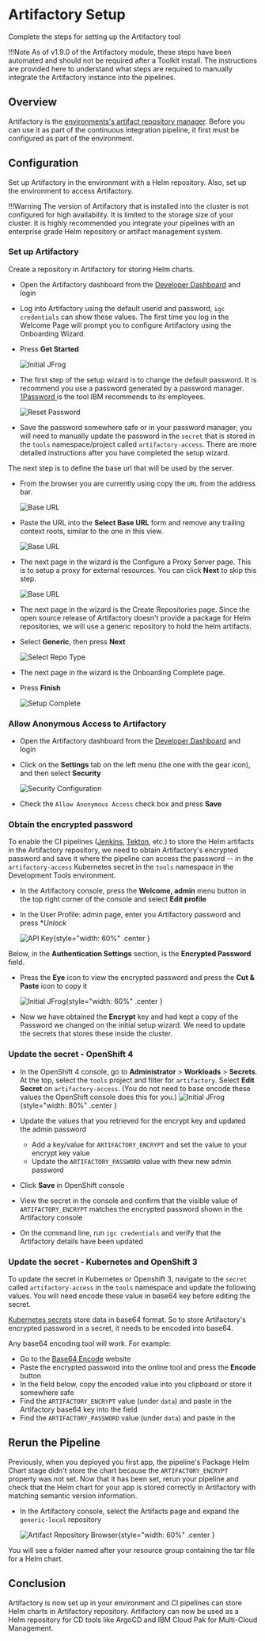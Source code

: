 # Artifactory Setup

<!--- cSpell:ignore environments's jfrog userid resetpassword selectrepotype createcomplete securitysettings Artifactory's jfrogapikey viewapikey settingskeys  -->

Complete the steps for setting up the Artifactory tool

!!!Note
    As of v1.9.0 of the Artifactory module, these steps have been automated and should not be required after a Toolkit install. The instructions are provided here to understand what steps are required to manually integrate the Artifactory instance into the pipelines.

## Overview

Artifactory is the [environments's artifact repository manager](../../reference/tools/artifactory.md).
Before you can use it as part of the continuous integration pipeline, it first must be configured as part of the environment.

## Configuration

Set up Artifactory in the environment with a Helm repository. Also, set up the environment to access Artifactory.

!!!Warning
    The version of Artifactory that is installed into the cluster is not configured for high availability. It is limited to the storage size of your cluster. It is highly recommended you integrate your pipelines with an enterprise grade Helm repository or artifact management system.

### Set up Artifactory

Create a repository in Artifactory for storing Helm charts.

- Open the Artifactory dashboard from the [Developer Dashboard](../../reference/dashboard.md) and login

- Log into Artifactory using the default userid and password, `igc credentials` can show these values. The first time
you log in the Welcome Page will prompt you to configure Artifactory using the Onboarding Wizard.

- Press **Get Started**

  ![Initial JFrog](./images/1-jfrog.png)

- The first step of the setup wizard is to change the default password. It is
 recommend you use a password generated by a password manager. [1Password
 ](https://1password.com) is the tool IBM recommends to its employees.

  ![Reset Password](./images/2-resetpassword.png)

- Save the password somewhere safe or in your password manager; you will need to
  manually update the password in the  `secret` that is stored in the `tools` namespace/project
  called `artifactory-access`. There are more detailed instructions after you
  have completed the setup wizard.

The next step is to define the base url that will be used by the server.

- From the browser you are currently using copy the `URL` from the address bar.

  ![Base URL](./images/3-baseurl.png)

- Paste the URL into the **Select Base URL** form and remove any trailing
 context roots, similar to the one in this view.

  ![Base URL](./images/3-baseurl-complete.png)

- The next page in the wizard is the Configure a Proxy Server page. This is to
  setup a proxy for external resources. You can click **Next** to skip this
  step.

  ![Base URL](./images/4-proxy.png)

- The next page in the wizard is the Create Repositories page. Since the open source release of
  Artifactory doesn't provide a package for Helm repositories, we will use a generic repository to hold the helm
  artifacts.

- Select **Generic**, then press **Next**

  ![Select Repo Type](./images/5-selectrepotype.png)

- The next page in the wizard is the Onboarding Complete page.

- Press **Finish**

  ![Setup Complete](./images/5-createcomplete.png)

### Allow Anonymous Access to Artifactory

- Open the Artifactory dashboard from the [Developer Dashboard](../../reference/dashboard.md) and login

- Click on the **Settings** tab on the left menu (the one with the gear icon), and then select
 **Security**

    ![Security Configuration](./images/securitysettings.png)

- Check the `Allow Anonymous Access` check box and press **Save**

### Obtain the encrypted password

To enable the CI pipelines ([Jenkins](../../reference/tools/jenkins.md), [Tekton](../../reference/tools/tekton.md), etc.) to store the Helm artifacts in the Artifactory repository, we need to obtain Artifactory's encrypted password and save it where the pipeline can access the password -- in the `artifactory-access` Kubernetes secret in the `tools` namespace in the Development Tools environment.

- In the Artifactory console, press the **Welcome, admin** menu button in the top right corner of the console and select **Edit profile**

- In the User Profile: admin page, enter you Artifactory password and press **Unlock*

  ![API Key](./images/jfrogapikey.png){style="width: 60%" .center }

Below, in the **Authentication Settings** section, is the **Encrypted Password** field.

- Press the **Eye** icon to view the encrypted password and press the **Cut & Paste** icon to copy it

  ![Initial JFrog](./images/viewapikey.png){style="width: 60%" .center }

- Now we have obtained the **Encrypt** key and had kept a copy of the Password we changed on the initial setup wizard. We need to update the secrets that stores these inside the cluster.

### Update the secret - OpenShift 4

- In the OpenShift 4 console, go to **Administrator** > **Workloads** > **Secrets**. At the top, select the `tools` project and filter for `artifactory`. Select **Edit Secret** on `artifactory-access`. (You do not need to base encode these values the OpenShift console does this for you.)
  ![Initial JFrog](./images/settingskeys.png){style="width: 80%" .center }

- Update the values that you retrieved for the encrypt key and updated the admin password
  - Add a key/value for `ARTIFACTORY_ENCRYPT` and set the value to your encrypt key value
  - Update the `ARTIFACTORY_PASSWORD` value with thew new admin password

- Click **Save** in OpenShift console

- View the secret in the console and confirm that the visible value of `ARTIFACTORY_ENCRYPT` matches the encrypted password shown in the Artifactory console

- On the command line, run `igc credentials` and verify that the Artifactory details have been updated

### Update the secret - Kubernetes and OpenShift 3

To update the secret in Kubernetes or Openshift 3, navigate to the `secret` called `artifactory-access`
in the `tools` namespace and update the following values. You will need encode these value in base64 key before
editing the secret.

[Kubernetes secrets](https://kubernetes.io/docs/concepts/configuration/secret/#creating-a-secret-manually) store data in base64 format. So to store Artifactory's encrypted password in a secret, it needs to be encoded into base64.

Any base64 encoding tool will work. For example:

- Go to the [Base64 Encode](https://www.base64encode.org/) website
- Paste the encrypted password into the online tool and press the **Encode** button
- In the field below, copy the encoded value into you clipboard or store it somewhere safe
- Find the `ARTIFACTORY_ENCRYPT` value (under `data`) and paste in the Artifactory base64 key into the field
- Find the `ARTIFACTORY_PASSWORD` value (under `data`) and paste in the

## Rerun the Pipeline

Previously, when you deployed you first app, the pipeline's Package Helm Chart stage didn't store the chart because the `ARTIFACTORY_ENCRYPT` property was not set. Now that it has been set, rerun your pipeline and check that the Helm chart for your app is stored correctly in Artifactory with matching semantic version information.

- In the Artifactory console, select the Artifacts page and expand the `generic-local` repository

  ![Artifact Repository Browser](./images/artifact-repo-browser.png){style="width: 60%" .center }

You will see a folder named after your resource group containing the tar file for a Helm chart.

## Conclusion

Artifactory is now set up in your environment and CI pipelines can store Helm charts in Artifactory repository. Artifactory can now be used as a Helm repository for CD tools like ArgoCD and IBM Cloud Pak for Multi-Cloud Management.
